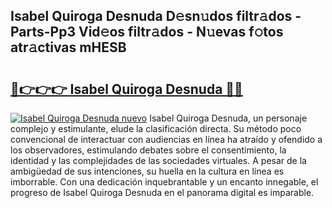 ## Isabel Quiroga Desnuda D𝚎sn𝚞dos filtr𝚊dos - Parts-Pp3 Vid𝚎os filtr𝚊dos - N𝚞evas f𝚘tos atr𝚊ctivas mHESB

# <h2><a href="http://mb628w0.tromn.icu/?c=Isabel+Quiroga+Desnuda">🔗👉👉👉 Isabel Quiroga Desnuda 🔗🔗</a></h2>

[![Isabel Quiroga Desnuda nuevo](https://i.imgur.com/pEAQMta.gif)](http://mb628w0.tromn.icu/?c=Isabel+Quiroga+Desnuda)
Isabel Quiroga Desnuda, un personaje complejo y estimulante, elude la clasificación directa. Su método poco convencional de interactuar con audiencias en línea ha atraído y ofendido a los observadores, estimulando debates sobre el consentimiento, la identidad y las complejidades de las sociedades virtuales. A pesar de la ambigüedad de sus intenciones, su huella en la cultura en línea es imborrable. Con una dedicación inquebrantable y un encanto innegable, el progreso de Isabel Quiroga Desnuda en el panorama digital es imparable.
